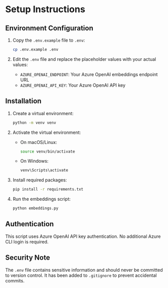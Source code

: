# Setup Instructions

## Environment Configuration

1. Copy the `.env.example` file to `.env`:
   ```bash
   cp .env.example .env
   ```

2. Edit the `.env` file and replace the placeholder values with your actual values:
   - `AZURE_OPENAI_ENDPOINT`: Your Azure OpenAI embeddings endpoint URL
   - `AZURE_OPENAI_API_KEY`: Your Azure OpenAI API key

## Installation

1. Create a virtual environment:
   ```bash
   python -m venv venv
   ```

2. Activate the virtual environment:
   - On macOS/Linux:
     ```bash
     source venv/bin/activate
     ```
   - On Windows:
     ```bash
     venv\Scripts\activate
     ```

3. Install required packages:
   ```bash
   pip install -r requirements.txt
   ```

4. Run the embeddings script:
   ```bash
   python embeddings.py
   ```

## Authentication

This script uses Azure OpenAI API key authentication. No additional Azure CLI login is required.

## Security Note

The `.env` file contains sensitive information and should never be committed to version control. It has been added to `.gitignore` to prevent accidental commits.
